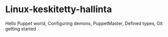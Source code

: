 # Linux-keskitetty-hallinta
Hello Puppet world, Configuring demons, PuppetMaster, Defined types, Git getting started
